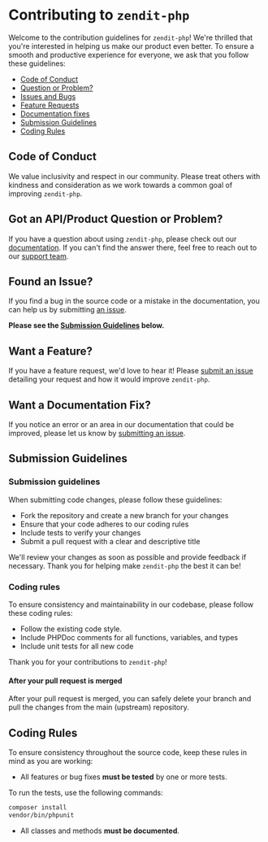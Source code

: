 # Contributing to `zendit-php`

Welcome to the contribution guidelines for `zendit-php`! We're thrilled that you're interested in helping us make our product even better. To ensure a smooth and productive experience for everyone, we ask that you follow these guidelines:

- [Code of Conduct](#code-of-conduct)
- [Question or Problem?](#got-an-apiproduct-question-or-problem)
- [Issues and Bugs](#found-an-issue)
- [Feature Requests](#want-a-feature)
- [Documentation fixes](#want-a-documentation-fix)
- [Submission Guidelines](#submission-guidelines)
- [Coding Rules](#coding-rules)


## Code of Conduct

We value inclusivity and respect in our community.
Please treat others with kindness and consideration as we work towards a common goal of improving `zendit-php`.

## Got an API/Product Question or Problem?

If you have a question about using `zendit-php`, please check out our [documentation][docs-link].
If you can't find the answer there, feel free to reach out to our [support team][support-page].

## Found an Issue?

If you find a bug in the source code or a mistake in the documentation, you can help us by submitting [an issue][issue-link].

**Please see the [Submission Guidelines](#submit) below.**

## Want a Feature?

If you have a feature request, we'd love to hear it! Please [submit an issue][issue-link] detailing your request and how it would improve `zendit-php`.

## Want a Documentation Fix?

If you notice an error or an area in our documentation that could be improved, please let us know by [submitting an issue][issue-link].

## Submission Guidelines

### Submission guidelines

When submitting code changes, please follow these guidelines:

* Fork the repository and create a new branch for your changes
* Ensure that your code adheres to our coding rules
* Include tests to verify your changes
* Submit a pull request with a clear and descriptive title

We'll review your changes as soon as possible and provide feedback if necessary. Thank you for helping make `zendit-php` the best it can be!

### Coding rules
To ensure consistency and maintainability in our codebase, please follow these coding rules:

* Follow the existing code style.
* Include PHPDoc comments for all functions, variables, and types
* Include unit tests for all new code

Thank you for your contributions to `zendit-php`!

#### After your pull request is merged

After your pull request is merged, you can safely delete your branch and pull the changes from the main (upstream) repository.

## Coding Rules

To ensure consistency throughout the source code, keep these rules in mind as you are working:

- All features or bug fixes **must be tested** by one or more tests.

To run the tests, use the following commands:

```bash
composer install
vendor/bin/phpunit
```
* All classes and methods **must be documented**.

[docs-link]: https://developers.zendit.io/api
[issue-link]: https://github.com/zenditplatform/zendit-php-sdk/issues/new
[github]: https://github.com/zenditplatform/zendit-php-sdk
[support-page]: https://developers.zendit.io/contact/